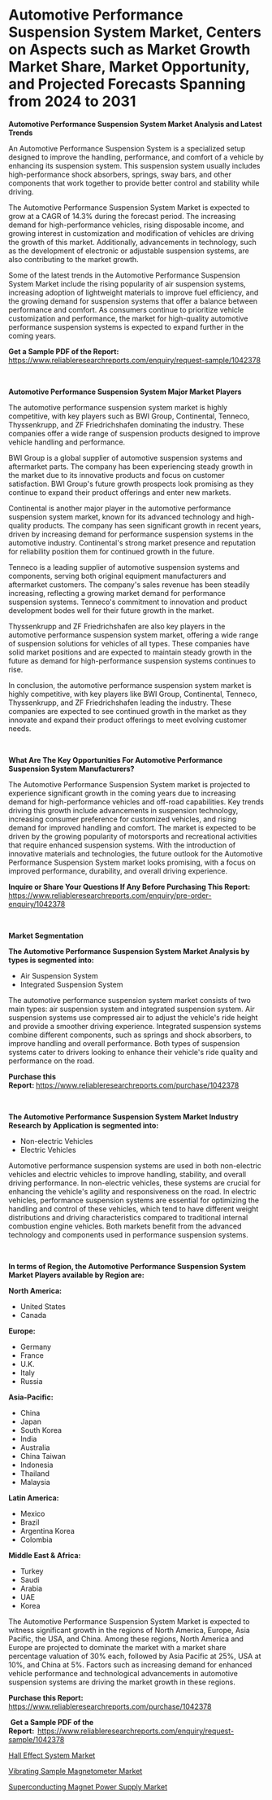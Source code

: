 <p><h1>Automotive Performance Suspension System Market, Centers on Aspects such as Market Growth Market Share, Market Opportunity, and Projected Forecasts Spanning from 2024 to 2031</h1></p><p><strong>Automotive Performance Suspension System Market Analysis and Latest Trends</strong></p>
<p><p>An Automotive Performance Suspension System is a specialized setup designed to improve the handling, performance, and comfort of a vehicle by enhancing its suspension system. This suspension system usually includes high-performance shock absorbers, springs, sway bars, and other components that work together to provide better control and stability while driving.</p><p>The Automotive Performance Suspension System Market is expected to grow at a CAGR of 14.3% during the forecast period. The increasing demand for high-performance vehicles, rising disposable income, and growing interest in customization and modification of vehicles are driving the growth of this market. Additionally, advancements in technology, such as the development of electronic or adjustable suspension systems, are also contributing to the market growth.</p><p>Some of the latest trends in the Automotive Performance Suspension System Market include the rising popularity of air suspension systems, increasing adoption of lightweight materials to improve fuel efficiency, and the growing demand for suspension systems that offer a balance between performance and comfort. As consumers continue to prioritize vehicle customization and performance, the market for high-quality automotive performance suspension systems is expected to expand further in the coming years.</p></p>
<p><strong>Get a Sample PDF of the Report:&nbsp;</strong> <a href="https://www.reliableresearchreports.com/enquiry/request-sample/1042378">https://www.reliableresearchreports.com/enquiry/request-sample/1042378</a></p>
<p>&nbsp;</p>
<p><strong>Automotive Performance Suspension System Major Market Players</strong></p>
<p><p>The automotive performance suspension system market is highly competitive, with key players such as BWI Group, Continental, Tenneco, Thyssenkrupp, and ZF Friedrichshafen dominating the industry. These companies offer a wide range of suspension products designed to improve vehicle handling and performance.</p><p>BWI Group is a global supplier of automotive suspension systems and aftermarket parts. The company has been experiencing steady growth in the market due to its innovative products and focus on customer satisfaction. BWI Group's future growth prospects look promising as they continue to expand their product offerings and enter new markets.</p><p>Continental is another major player in the automotive performance suspension system market, known for its advanced technology and high-quality products. The company has seen significant growth in recent years, driven by increasing demand for performance suspension systems in the automotive industry. Continental's strong market presence and reputation for reliability position them for continued growth in the future.</p><p>Tenneco is a leading supplier of automotive suspension systems and components, serving both original equipment manufacturers and aftermarket customers. The company's sales revenue has been steadily increasing, reflecting a growing market demand for performance suspension systems. Tenneco's commitment to innovation and product development bodes well for their future growth in the market.</p><p>Thyssenkrupp and ZF Friedrichshafen are also key players in the automotive performance suspension system market, offering a wide range of suspension solutions for vehicles of all types. These companies have solid market positions and are expected to maintain steady growth in the future as demand for high-performance suspension systems continues to rise.</p><p>In conclusion, the automotive performance suspension system market is highly competitive, with key players like BWI Group, Continental, Tenneco, Thyssenkrupp, and ZF Friedrichshafen leading the industry. These companies are expected to see continued growth in the market as they innovate and expand their product offerings to meet evolving customer needs.</p></p>
<p>&nbsp;</p>
<p><strong>What Are The Key Opportunities For Automotive Performance Suspension System Manufacturers?</strong></p>
<p><p>The Automotive Performance Suspension System market is projected to experience significant growth in the coming years due to increasing demand for high-performance vehicles and off-road capabilities. Key trends driving this growth include advancements in suspension technology, increasing consumer preference for customized vehicles, and rising demand for improved handling and comfort. The market is expected to be driven by the growing popularity of motorsports and recreational activities that require enhanced suspension systems. With the introduction of innovative materials and technologies, the future outlook for the Automotive Performance Suspension System market looks promising, with a focus on improved performance, durability, and overall driving experience.</p></p>
<p><strong>Inquire or Share Your Questions If Any Before Purchasing This Report:</strong> <a href="https://www.reliableresearchreports.com/enquiry/pre-order-enquiry/1042378">https://www.reliableresearchreports.com/enquiry/pre-order-enquiry/1042378</a></p>
<p>&nbsp;</p>
<p><strong>Market Segmentation</strong></p>
<p><strong>The Automotive Performance Suspension System Market Analysis by types is segmented into:</strong></p>
<p><ul><li>Air Suspension System</li><li>Integrated Suspension System</li></ul></p>
<p><p>The automotive performance suspension system market consists of two main types: air suspension system and integrated suspension system. Air suspension systems use compressed air to adjust the vehicle's ride height and provide a smoother driving experience. Integrated suspension systems combine different components, such as springs and shock absorbers, to improve handling and overall performance. Both types of suspension systems cater to drivers looking to enhance their vehicle's ride quality and performance on the road.</p></p>
<p><strong>Purchase this Report:&nbsp;</strong><a href="https://www.reliableresearchreports.com/purchase/1042378">https://www.reliableresearchreports.com/purchase/1042378</a></p>
<p>&nbsp;</p>
<p><strong>The Automotive Performance Suspension System Market Industry Research by Application is segmented into:</strong></p>
<p><ul><li>Non-electric Vehicles</li><li>Electric Vehicles</li></ul></p>
<p><p>Automotive performance suspension systems are used in both non-electric vehicles and electric vehicles to improve handling, stability, and overall driving performance. In non-electric vehicles, these systems are crucial for enhancing the vehicle's agility and responsiveness on the road. In electric vehicles, performance suspension systems are essential for optimizing the handling and control of these vehicles, which tend to have different weight distributions and driving characteristics compared to traditional internal combustion engine vehicles. Both markets benefit from the advanced technology and components used in performance suspension systems.</p></p>
<p>&nbsp;</p>
<p><strong>In terms of Region, the Automotive Performance Suspension System Market Players available by Region are:</strong></p>
<p>
    <p> <strong> North America: </strong>
        <ul>
            <li>United States</li>
            <li>Canada</li>
        </ul>
        </p> 
    <p> <strong> Europe: </strong>
        <ul>
            <li>Germany</li>
            <li>France</li>
            <li>U.K.</li>
            <li>Italy</li>
            <li>Russia</li>
        </ul>
        </p> 
    <p> <strong> Asia-Pacific: </strong>
        <ul>
            <li>China</li>
            <li>Japan</li>
            <li>South Korea</li>
            <li>India</li>
            <li>Australia</li>
            <li>China Taiwan</li>
            <li>Indonesia</li>
            <li>Thailand</li>
            <li>Malaysia</li>
        </ul>
        </p> 
    <p> <strong> Latin America: </strong>
        <ul>
            <li>Mexico</li>
            <li>Brazil</li>
            <li>Argentina Korea</li>
            <li>Colombia</li>
        </ul>
        </p> 
    <p> <strong> Middle East & Africa: </strong>
        <ul>
            <li>Turkey</li>
            <li>Saudi</li>
            <li>Arabia</li>
            <li>UAE</li>
            <li>Korea</li>
        </ul>
    </p>
    </p>
<p><p>The Automotive Performance Suspension System Market is expected to witness significant growth in the regions of North America, Europe, Asia Pacific, the USA, and China. Among these regions, North America and Europe are projected to dominate the market with a market share percentage valuation of 30% each, followed by Asia Pacific at 25%, USA at 10%, and China at 5%. Factors such as increasing demand for enhanced vehicle performance and technological advancements in automotive suspension systems are driving the market growth in these regions.</p></p>
<p><strong>Purchase this Report: </strong><a href="https://www.reliableresearchreports.com/purchase/1042378">https://www.reliableresearchreports.com/purchase/1042378</a></p>
<p>&nbsp;<strong>Get a Sample PDF of the Report:&nbsp;&nbsp;</strong><a href="https://www.reliableresearchreports.com/enquiry/request-sample/1042378">https://www.reliableresearchreports.com/enquiry/request-sample/1042378</a></p>
<p><strong></strong></p>
<p><p><a href="https://view.publitas.com/reportprime-1/hall-effect-system-market-research-report-the-key-to-successful-business-strategy-forecasted-for-period-from-2023-2030/">Hall Effect System Market</a></p><p><a href="https://view.publitas.com/reportprime-1/vibrating-sample-magnetometer-market-challenges-opportunities-and-growth-drivers-and-major-market-players-forecasted-for-period-from-2023-2030/">Vibrating Sample Magnetometer Market</a></p><p><a href="https://view.publitas.com/reportprime-1/superconducting-magnet-power-supply-market-size-furnishes-valuable-information-encompassing-market-share-market-trends-and-projections-spanning-from-2023-to-2030/">Superconducting Magnet Power Supply Market</a></p></p>